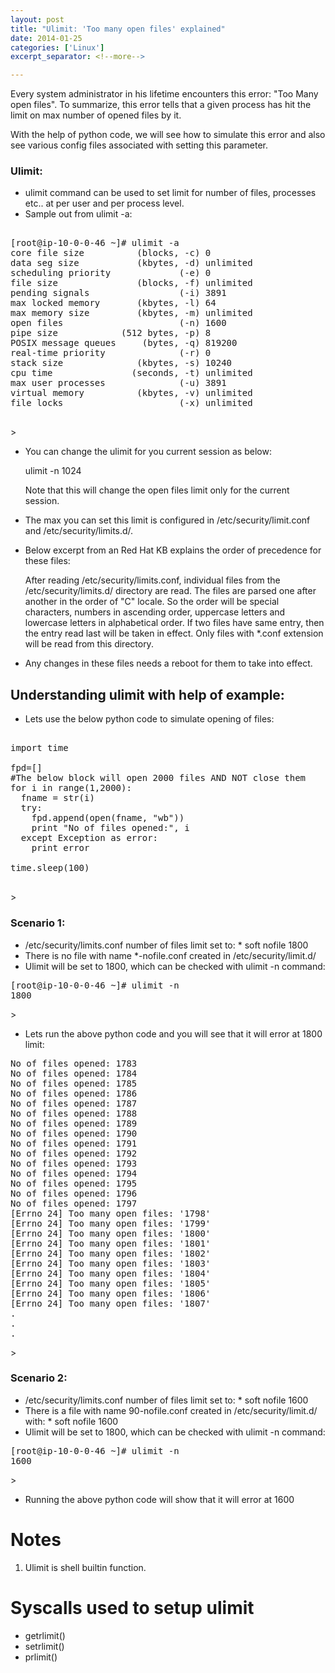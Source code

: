 ```yaml
---
layout: post
title: "Ulimit: 'Too many open files' explained"
date: 2014-01-25
categories: ['Linux']
excerpt_separator: <!--more-->

---
```


Every system administrator in his lifetime encounters this error: "Too Many open files". To summarize, this error tells that a given process has hit the limit on max number of opened files by it.

With the help of python code, we will see how to simulate this error and also see various config files associated with setting this parameter.
<!--more-->

### Ulimit:

- ulimit command can be used to set limit for number of files, processes etc.. at per user and per process level.
- Sample out from ulimit -a:

<pre>

[root@ip-10-0-0-46 ~]# ulimit -a
core file size          (blocks, -c) 0
data seg size           (kbytes, -d) unlimited
scheduling priority             (-e) 0
file size               (blocks, -f) unlimited
pending signals                 (-i) 3891
max locked memory       (kbytes, -l) 64
max memory size         (kbytes, -m) unlimited
open files                      (-n) 1600
pipe size            (512 bytes, -p) 8
POSIX message queues     (bytes, -q) 819200
real-time priority              (-r) 0
stack size              (kbytes, -s) 10240
cpu time               (seconds, -t) unlimited
max user processes              (-u) 3891
virtual memory          (kbytes, -v) unlimited
file locks                      (-x) unlimited

</pre>>


- You can change the ulimit for you current session as below:

	ulimit -n 1024

	Note that this will change the open files limit only for the current session.

- The max you can set this limit is configured in /etc/security/limit.conf and /etc/security/limits.d/<various-files>.

- Below excerpt from an Red Hat KB explains the order of precedence for these files:

	After reading /etc/security/limits.conf, individual files from the /etc/security/limits.d/ directory are read. The files are parsed one after another in the order of "C" locale. So the order will be special characters, numbers in ascending order, uppercase letters and lowercase letters in alphabetical order. If two files have same entry, then the entry read last will be taken in effect. Only files with *.conf extension will be read from this directory.

- Any changes in these files needs a reboot for them to take into effect.


## Understanding ulimit with help of example:

- Lets use the below python code to simulate opening of files:

<pre>

import time

fpd=[]
#The below block will open 2000 files AND NOT close them
for i in range(1,2000):
  fname = str(i)
  try:
  	fpd.append(open(fname, "wb"))
  	print "No of files opened:", i
  except Exception as error:
	print error

time.sleep(100)

</pre>>

### Scenario 1:
- /etc/security/limits.conf number of files limit set to: * soft nofile 1800
- There is no file with name *-nofile.conf created in /etc/security/limit.d/
- Ulimit will be set to 1800, which can be checked with ulimit -n command:

<pre>
[root@ip-10-0-0-46 ~]# ulimit -n
1800
</pre>>

- Lets run the above python code and you will see that it will error at 1800 limit:


<pre>
No of files opened: 1783
No of files opened: 1784
No of files opened: 1785
No of files opened: 1786
No of files opened: 1787
No of files opened: 1788
No of files opened: 1789
No of files opened: 1790
No of files opened: 1791
No of files opened: 1792
No of files opened: 1793
No of files opened: 1794
No of files opened: 1795
No of files opened: 1796
No of files opened: 1797
[Errno 24] Too many open files: '1798'
[Errno 24] Too many open files: '1799'
[Errno 24] Too many open files: '1800'
[Errno 24] Too many open files: '1801'
[Errno 24] Too many open files: '1802'
[Errno 24] Too many open files: '1803'
[Errno 24] Too many open files: '1804'
[Errno 24] Too many open files: '1805'
[Errno 24] Too many open files: '1806'
[Errno 24] Too many open files: '1807'
.
.
.
</pre>>


### Scenario 2:
- /etc/security/limits.conf number of files limit set to: * soft nofile 1600
- There is a file with name 90-nofile.conf created in /etc/security/limit.d/ with:  *          soft    nofile    1600
- Ulimit will be set to 1800, which can be checked with ulimit -n command:
<pre>
[root@ip-10-0-0-46 ~]# ulimit -n
1600
</pre>>
- Running the above python code will show that it will error at 1600

# Notes

1. Ulimit is shell builtin function. 
# Syscalls used to setup ulimit

- getrlimit()
- setrlimit()
- prlimit()




